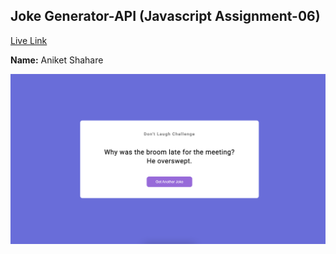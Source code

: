 ## Joke Generator-API (Javascript Assignment-06)  
[Live Link](https://jokegeneratorapi06.netlify.app/)

**Name:** Aniket Shahare

![image](/Image/Project.png)
